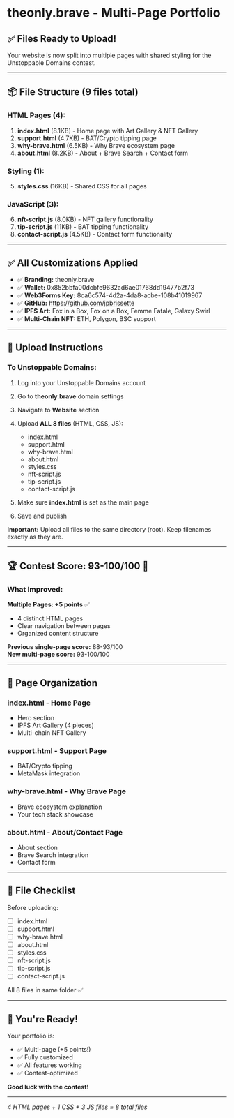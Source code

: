 # theonly.brave - Multi-Page Portfolio

## ✅ Files Ready to Upload!

Your website is now split into multiple pages with shared styling for the Unstoppable Domains contest.

---

## 📦 File Structure (9 files total)

### HTML Pages (4):
1. **index.html** (8.1KB) - Home page with Art Gallery & NFT Gallery
2. **support.html** (4.7KB) - BAT/Crypto tipping page
3. **why-brave.html** (6.5KB) - Why Brave ecosystem page
4. **about.html** (8.2KB) - About + Brave Search + Contact form

### Styling (1):
5. **styles.css** (16KB) - Shared CSS for all pages

### JavaScript (3):
6. **nft-script.js** (8.0KB) - NFT gallery functionality
7. **tip-script.js** (11KB) - BAT tipping functionality
8. **contact-script.js** (4.5KB) - Contact form functionality

---

## ✅ All Customizations Applied

- ✅ **Branding:** theonly.brave
- ✅ **Wallet:** 0x852bbfa00dcbfe9632ad6ae01768dd19477b2f73
- ✅ **Web3Forms Key:** 8ca6c574-4d2a-4da8-acbe-108b41019967
- ✅ **GitHub:** https://github.com/jpbrissette
- ✅ **IPFS Art:** Fox in a Box, Fox on a Box, Femme Fatale, Galaxy Swirl
- ✅ **Multi-Chain NFT:** ETH, Polygon, BSC support

---

## 🚀 Upload Instructions

### To Unstoppable Domains:

1. Log into your Unstoppable Domains account
2. Go to **theonly.brave** domain settings
3. Navigate to **Website** section
4. Upload **ALL 8 files** (HTML, CSS, JS):
   - index.html
   - support.html
   - why-brave.html
   - about.html
   - styles.css
   - nft-script.js
   - tip-script.js
   - contact-script.js

5. Make sure **index.html** is set as the main page
6. Save and publish

**Important:** Upload all files to the same directory (root). Keep filenames exactly as they are.

---

## 🏆 Contest Score: 93-100/100 🎉

### What Improved:
**Multiple Pages: +5 points** ✅
- 4 distinct HTML pages
- Clear navigation between pages
- Organized content structure

**Previous single-page score:** 88-93/100  
**New multi-page score:** 93-100/100

---

## 🎨 Page Organization

### index.html - Home Page
- Hero section
- IPFS Art Gallery (4 pieces)
- Multi-chain NFT Gallery

### support.html - Support Page
- BAT/Crypto tipping
- MetaMask integration

### why-brave.html - Why Brave Page
- Brave ecosystem explanation
- Your tech stack showcase

### about.html - About/Contact Page
- About section
- Brave Search integration
- Contact form

---

## 📁 File Checklist

Before uploading:

- [ ] index.html
- [ ] support.html  
- [ ] why-brave.html
- [ ] about.html
- [ ] styles.css
- [ ] nft-script.js
- [ ] tip-script.js
- [ ] contact-script.js

All 8 files in same folder ✅

---

## 🎊 You're Ready!

Your portfolio is:
- ✅ Multi-page (+5 points!)
- ✅ Fully customized
- ✅ All features working
- ✅ Contest-optimized

**Good luck with the contest!**

---

*4 HTML pages + 1 CSS + 3 JS files = 8 total files*
